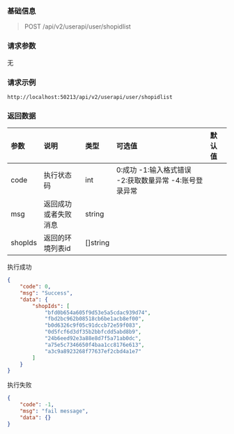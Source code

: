 ### 基础信息

> POST /api/v2/userapi/user/shopidlist

### 请求参数
无

### 请求示例
```
http://localhost:50213/api/v2/userapi/user/shopidlist
```

### 返回数据

| 参数 | 说明 | 类型 | 可选值 | 默认值 |
| :--- | :-- | :--- | :----- | :---- |
| code | 执行状态码 | int | 0:成功 -1:输入格式错误 -2:获取数量异常 -4:账号登录异常 | |
| msg  | 返回成功或者失败消息 | string | | |
| shopIds | 返回的环境列表id | []string | | |

执行成功

```json
{
    "code": 0,
    "msg": "Success",
    "data": {
        "shopIds": [
            "bfd0b654a605f9d53e5a5cdac939d74",
            "fbd2bc962b08518cb6be1acb8ef00",
            "b0d6326c9f05c91dccb72e59f083",
            "0d5fcf6d3df35b2bbfcdd5abd8b9",
            "24b6eed92e3a88e8d7f5a71ab0dc",
            "a75e5c7346650f4baa1cc8176e613",
            "a3c9a8923268f77637ef2cbd4a1e7"
        ]
    }
}
```

执行失败

```json
{
    "code": -1,
    "msg": "fail message",
    "data": {}
}
```
